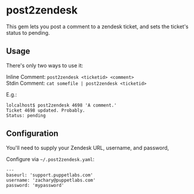 # post2zendesk

This gem lets you post a comment to a zendesk ticket, and sets the ticket's status to pending.

## Usage

There's only two ways to use it:

Inline Comment: `post2zendesk <ticketid> <comment>`  
Stdin Comment: `cat somefile | post2zendesk <ticketid>`

E.g.:

```
lolcalhost$ post2zendesk 4698 'A comment.'
Ticket 4698 updated. Probably.
Status: pending
```

## Configuration

You'll need to supply your Zendesk URL, username, and password,

Configure via `~/.post2zendesk.yaml`:

```
---
baseurl: 'support.puppetlabs.com'
username: 'zachary@puppetlabs.com'
password: 'mypassword'
```
